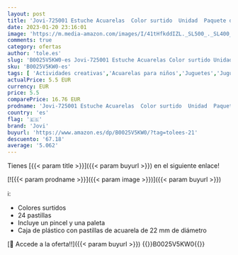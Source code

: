 ```yaml
---
layout: post
title: 'Jovi-725001 Estuche Acuarelas  Color surtido  Unidad  Paquete de 1   800 24 '
date: 2023-01-20 23:16:01
image: 'https://m.media-amazon.com/images/I/41tHfkddIZL._SL500_._SL400_.jpg'
comments: true
category: ofertas
author: 'tole.es'
slug: 'B0025V5KW0-es Jovi-725001 Estuche Acuarelas Color surtido Unidad Paquete...'
sku: 'B0025V5KW0-es'
tags: [ 'Actividades creativas','Acuarelas para niños','Juguetes','Juguetes y juegos','Material de escritura y dibujo para niños','Pinturas','acuarelas','jovi','🇪🇸', ]
actualPrice: 5.5 EUR
currency: EUR
price: 5.5
comparePrice: 16.76 EUR
prodname: 'Jovi-725001 Estuche Acuarelas  Color surtido  Unidad  Paquete de 1   800 24 '
country: 'es'
flag: '🇪🇸'
brand: 'Jovi'
buyurl: 'https://www.amazon.es/dp/B0025V5KW0/?tag=tolees-21'
descuento: '67.18'
average: '5.062'
---
```


Tienes [{{< param title >}}]({{< param buyurl >}}) en el siguiente enlace!

[![{{< param prodname >}}]({{< param image >}})]({{< param buyurl >}})

ℹ️:

- Colores surtidos
- 24 pastillas
- Incluye un pincel y una paleta
- Caja de plástico con pastillas de acuarela de 22 mm de diámetro

[🛒 Accede a la oferta!!]({{< param buyurl >}})
{{<world>}}B0025V5KW0{{</world>}}
